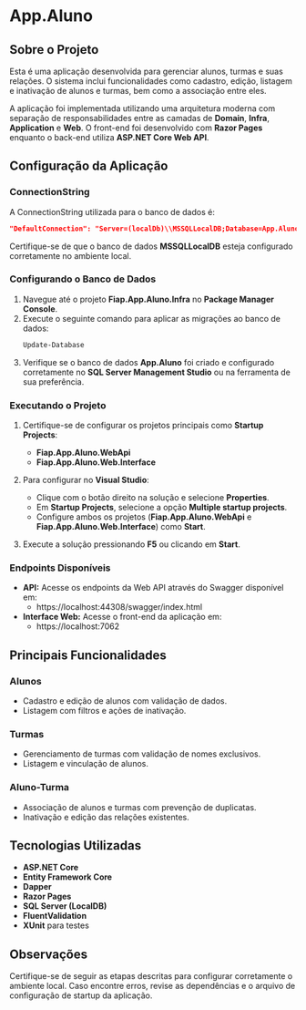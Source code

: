 # App.Aluno

## Sobre o Projeto
Esta é uma aplicação desenvolvida para gerenciar alunos, turmas e suas relações. O sistema inclui funcionalidades como cadastro, edição, listagem e inativação de alunos e turmas, bem como a associação entre eles.

A aplicação foi implementada utilizando uma arquitetura moderna com separação de responsabilidades entre as camadas de **Domain**, **Infra**, **Application** e **Web**. O front-end foi desenvolvido com **Razor Pages** enquanto o back-end utiliza **ASP.NET Core Web API**.

## Configuração da Aplicação

### ConnectionString
A ConnectionString utilizada para o banco de dados é:
```json
"DefaultConnection": "Server=(localDb)\\MSSQLLocalDB;Database=App.Aluno;Trusted_Connection=True;MultipleActiveResultSets=true"
```
Certifique-se de que o banco de dados **MSSQLLocalDB** esteja configurado corretamente no ambiente local.

### Configurando o Banco de Dados
1. Navegue até o projeto **Fiap.App.Aluno.Infra** no **Package Manager Console**.
2. Execute o seguinte comando para aplicar as migrações ao banco de dados:
   ```powershell
   Update-Database
   ```
3. Verifique se o banco de dados **App.Aluno** foi criado e configurado corretamente no **SQL Server Management Studio** ou na ferramenta de sua preferência.

### Executando o Projeto
1. Certifique-se de configurar os projetos principais como **Startup Projects**:
   - **Fiap.App.Aluno.WebApi**
   - **Fiap.App.Aluno.Web.Interface**

2. Para configurar no **Visual Studio**:
   - Clique com o botão direito na solução e selecione **Properties**.
   - Em **Startup Projects**, selecione a opção **Multiple startup projects**.
   - Configure ambos os projetos (**Fiap.App.Aluno.WebApi** e **Fiap.App.Aluno.Web.Interface**) como **Start**.

3. Execute a solução pressionando **F5** ou clicando em **Start**.

### Endpoints Disponíveis
- **API:** Acesse os endpoints da Web API através do Swagger disponível em:
  - https://localhost:44308/swagger/index.html
- **Interface Web:** Acesse o front-end da aplicação em:
  - https://localhost:7062

## Principais Funcionalidades

### Alunos
- Cadastro e edição de alunos com validação de dados.
- Listagem com filtros e ações de inativação.

### Turmas
- Gerenciamento de turmas com validação de nomes exclusivos.
- Listagem e vinculação de alunos.

### Aluno-Turma
- Associação de alunos e turmas com prevenção de duplicatas.
- Inativação e edição das relações existentes.

## Tecnologias Utilizadas
- **ASP.NET Core**
- **Entity Framework Core**
- **Dapper**
- **Razor Pages**
- **SQL Server (LocalDB)**
- **FluentValidation**
- **XUnit** para testes

## Observações
Certifique-se de seguir as etapas descritas para configurar corretamente o ambiente local. Caso encontre erros, revise as dependências e o arquivo de configuração de startup da aplicação.

